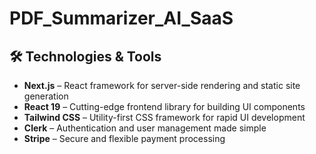 # PDF_Summarizer_AI_SaaS

## 🛠️ Technologies & Tools

- **Next.js** – React framework for server-side rendering and static site generation  
- **React 19** – Cutting-edge frontend library for building UI components  
- **Tailwind CSS** – Utility-first CSS framework for rapid UI development  
- **Clerk** – Authentication and user management made simple  
- **Stripe** – Secure and flexible payment processing
